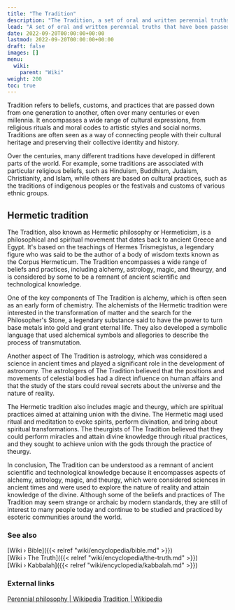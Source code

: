 ```yaml
---
title: "The Tradition"
description: "The Tradition, a set of oral and written perennial truths that have been passed down over many generations and throughout various civilizations and have therefore kept intact the knowledge repository that originated in a remote past. The Tradition doesn't necessarily refer to a specific set of scriptures or books, but can be understood as the cultural and mythological legacy of all the individual people that had formalized the highest truths in a codified and allegedly incorruptable manner."
lead: "A set of oral and written perennial truths that have been passed down over many generations and throughout various civilizations and have therefore kept intact the knowledge repository that originated in a remote past. The Tradition doesn't necessarily refer to a specific set of scriptures or books, but can be understood as the cultural and mythological legacy of all the individual people that had formalized the highest truths in a codified and allegedly incorruptable manner."
date: 2022-09-20T00:00:00+00:00
lastmod: 2022-09-20T00:00:00+00:00
draft: false
images: []
menu:
  wiki:
    parent: "Wiki"
weight: 200
toc: true
---
```


Tradition refers to beliefs, customs, and practices that are passed down from one generation to another, often over many centuries or even millennia. It encompasses a wide range of cultural expressions, from religious rituals and moral codes to artistic styles and social norms. Traditions are often seen as a way of connecting people with their cultural heritage and preserving their collective identity and history.

Over the centuries, many different traditions have developed in different parts of the world. For example, some traditions are associated with particular religious beliefs, such as Hinduism, Buddhism, Judaism, Christianity, and Islam, while others are based on cultural practices, such as the traditions of indigenous peoples or the festivals and customs of various ethnic groups.

## Hermetic tradition

The Tradition, also known as Hermetic philosophy or Hermeticism, is a philosophical and spiritual movement that dates back to ancient Greece and Egypt. It's based on the teachings of Hermes Trismegistus, a legendary figure who was said to be the author of a body of wisdom texts known as the Corpus Hermeticum. The Tradition encompasses a wide range of beliefs and practices, including alchemy, astrology, magic, and theurgy, and is considered by some to be a remnant of ancient scientific and technological knowledge.

One of the key components of The Tradition is alchemy, which is often seen as an early form of chemistry. The alchemists of the Hermetic tradition were interested in the transformation of matter and the search for the Philosopher's Stone, a legendary substance said to have the power to turn base metals into gold and grant eternal life. They also developed a symbolic language that used alchemical symbols and allegories to describe the process of transmutation.

Another aspect of The Tradition is astrology, which was considered a science in ancient times and played a significant role in the development of astronomy. The astrologers of The Tradition believed that the positions and movements of celestial bodies had a direct influence on human affairs and that the study of the stars could reveal secrets about the universe and the nature of reality.

The Hermetic tradition also includes magic and theurgy, which are spiritual practices aimed at attaining union with the divine. The Hermetic magi used ritual and meditation to evoke spirits, perform divination, and bring about spiritual transformations. The theurgists of The Tradition believed that they could perform miracles and attain divine knowledge through ritual practices, and they sought to achieve union with the gods through the practice of theurgy.

In conclusion, The Tradition can be understood as a remnant of ancient scientific and technological knowledge because it encompasses aspects of alchemy, astrology, magic, and theurgy, which were considered sciences in ancient times and were used to explore the nature of reality and attain knowledge of the divine. Although some of the beliefs and practices of The Tradition may seem strange or archaic by modern standards, they are still of interest to many people today and continue to be studied and practiced by esoteric communities around the world.

### See also

[Wiki › Bible]({{< relref "wiki/encyclopedia/bible.md" >}})</br>
[Wiki › The Truth]({{< relref "wiki/encyclopedia/the-truth.md" >}})</br>
[Wiki › Kabbalah]({{< relref "wiki/encyclopedia/kabbalah.md" >}})</br>

### External links

[Perennial philosophy | Wikipedia](https://en.wikipedia.org/wiki/Perennial_philosophy)
[Tradition | Wikipedia](https://en.wikipedia.org/wiki/Tradition)
